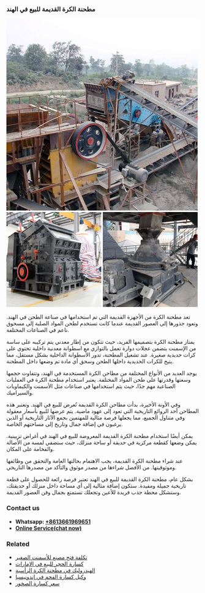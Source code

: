 <h3>مطحنة الكرة القديمة للبيع في الهند</h3><img src='1701854034.jpg' alt=''><p>تعد مطحنة الكرة من الأجهزة القديمة التي تم استخدامها في صناعة الطحن في الهند. وتعود جذورها إلى العصور القديمة عندما كانت تستخدم لطحن المواد الصلبة إلى مسحوق ناعم في الصناعات المختلفة.</p><p>يمتاز مطحنة الكرة بتصميمها الفريد، حيث تتكون من إطار معدني يتم تركيبه على ساسة من الإسمنت يتضمن عجلات دوارة تعمل بالتوازي مع اسطوانة معدنية داخلية تحتوي على كرات حديدية صغيرة. عند تشغيل المطحنة، تدور الأسطوانة الداخلية بشكل مستقل، مما يتيح للكرات الحديدية داخلها الطحن وسحق أي مادة تم وضعها داخل المطحنة.</p><p>يوجد العديد من الأنواع المختلفة من مطاحن الكرة المستخدمة في الهند، وتتفاوت حجمها وسعتها وقدرتها على طحن المواد المختلفة. يعتبر استخدام مطحنة الكرة في العمليات الصناعية مهم جدًا، حيث يتم استخدامها في صناعات مثل الأسمنت والكيماويات والسيراميك.</p><p>وفي الأونة الأخيرة، بدأت مطاحن الكرة القديمة تُعرض للبيع في الهند. وتعتبر هذه المطاحن أحد الروائع التاريخية التي تعود إلى عهود ماضية. يتم عرضها للبيع بأسعار معقولة وفي متناول الجميع، مما يجعلها فرصة مثالية للمهتمين بجمع الآثار التاريخية أو الذين يرغبون في إضافة جمال وتاريخ إلى مساحتهم الخاصة.</p><p>يمكن أيضًا استخدام مطحنة الكرة القديمة المعروضة للبيع في الهند في أغراض تزيينية. يمكن وضعها كقطعة مركزية في حديقة أو ساحة منزلك، حيث ستضفي لمسة من الأصالة والفخامة على المكان.</p><p>عند شراء مطحنة الكرة القديمة، يجب الاهتمام بحالتها العامة والتحقق من وظائفها وموثوقيتها. من الأفضل شراءها من مصدر موثوق والتأكد من مصدرها التاريخي.</p><p>بشكل عام، مطحنة الكرة القديمة للبيع في الهند تعتبر فرصة رائعة للحصول على قطعة تاريخية جميلة ومفيدة. ستكون إضافة مثالية إلى أي مساحة داخل منزلك أو حديقتك، وستشكل محطة جذب فريدة للأعين وتجعلك تستمتع بجمال وفن العصور القديمة.</p><h3>Contact us</h3><ul><li><strong>Whatsapp:&nbsp;<a href="https://wa.me/8613661969651">+8613661969651</a></strong></li><li><a href="https://swt.shibang-china.com/?git&amp;zhl&amp;مطحنة الكرة القديمة للبيع في الهند"><strong>Online Service(chat now)</strong></a></li></ul><h3>Related</h3><ul><li><a href='تكلفة فتح مصنع للأسمنت الصغير.md'>تكلفة فتح مصنع للأسمنت الصغير</a></li><li><a href='كسارة الحجر للبيع في الإمارات.md'>كسارة الحجر للبيع في الإمارات</a></li><li><a href='الهيدروليك في مطحنة الكرة الرأسية.md'>الهيدروليك في مطحنة الكرة الرأسية</a></li><li><a href='وكيل كسارة الفحم في إندونيسيا.md'>وكيل كسارة الفحم في إندونيسيا</a></li><li><a href='سعر كسارة الصخور.md'>سعر كسارة الصخور</a></li></ul>